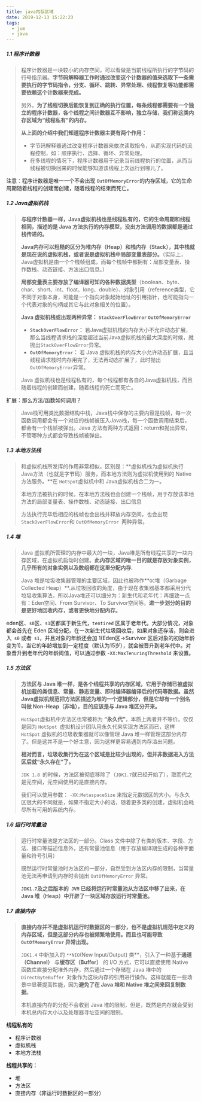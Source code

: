 ```yaml
---
title: java内存区域
date: 2019-12-13 15:22:23
tags: 
  - jvm	
  - java
---
```




##### 1.1 程序计数器

> 程序计数器是一块较小的内存空间，可以看做是当前线程所执行的字节码的行号指示器。**字节码解释器工作时通过改变这个计数器的值来选取下一条需要执行的字节码指令，分支、循环、跳转、异常处理、线程恢复等功能都需要依赖这个计数器来完成。**
>
> 另外，**为了线程切换后能恢复到正确的执行位置，每条线程都需要有一个独立的程序计数器，各个线程之间计数器互不影响，独立存储，我们称这类内存区域为“线程私有”的内存。**
>
> **从上面的介绍中我们知道程序计数器主要有两个作用：**
>
> - 字节码解释器通过改变程序计数器来依次读取指令，从而实现代码的流程控制，如：顺序执行、选择、循环、异常处理。
> - 在多线程的情况下，程序计数器用于记录当前线程执行的位置，从而当线程被切换回来的时候能够知道该线程上次运行到哪儿了。

注意：程序计数器是唯一一个不会出现 `OutOfMemoryError`的内存区域，它的生命周期随着线程的创建而创建，随着线程的结束而死亡。



##### 1.2 Java虚拟机栈

> **与程序计数器一样，Java虚拟机栈也是线程私有的，它的生命周期和线程相同，描述的是 Java 方法执行的内存模型，没出方法调用的数据都是通过栈传递的。**
>
> **Java内存可以粗糙的区分为堆内存（Heap）和栈内存（Stack），其中栈就是现在说的虚拟机栈，或者说是虚拟机栈中局部变量表部分。**（实际上，Java虚拟机是由一个个栈帧组成，而每个栈帧中都拥有：局部变量表、操作数栈、动态链接、方法出口信息。）
>
> **局部变量表主要存放了编译器可知的各种数据类型**（boolean、byte、char、short、int、float、long、double）、对象引用（reference类型，它不同于对象本身，可能是一个指向对象起始地址的引用指针，也可能指向一个代表对象的句柄或其它与此对象相关的位置）。
>
> **Java 虚拟机栈或出现两种异常： `StackOverFlowError`  `OutOfMemoryError`**
>
> - **`StackOverFlowError`：** 若Java虚拟机栈的内存大小不允许动态扩展，那么当线程请求栈的深度超过当前Java虚拟机栈的最大深度的时候，就抛出`StackOverFlowError`异常。
> - **`OutOfMemoryError`：** 若 Java 虚拟机栈的内存大小允许动态扩展，且当线程请求栈时内存用完了，无法再动态扩展了，此时抛出`OutOfMemoryError`异常。
>
> Java 虚拟机栈也是线程私有的，每个线程都有各自的Java虚拟机栈，而且随着线程的创建而创建，随着线程的死亡而死亡。



扩展：那么方法/函数如何调用？

> Java栈可用类比数据结构中栈，Java栈中保存的主要内容是栈帧，每一次函数调用都会有一个对应的栈帧被压入Java栈，每一个函数调用结束后，都会有一个栈帧被弹出。Java 方法有两种方式返回：return和抛出异常，不管哪种方式都会导致栈帧被弹出。



##### 1.3 本地方法栈

> 和虚拟机栈所发挥的作用非常相似，区别是：**虚拟机栈为虚拟机执行Java方法（也就是字节码）服务，而本地方法则为虚拟机使用到的 Native 方法服务。**在 `HotSpot`虚拟机中和 Java虚拟机栈合二为一。
>
> 本地方法被执行的时候，在本地方法栈也会创建一个栈帧，用于存放该本地方法的局部变量表、操作数栈、动态链接、出口信息
>
> 方法执行完毕后相应的栈帧也会出栈并释放内存空间，也会出现` StackOverFlowError `和 `OutOfMemoryError `两种异常。



##### 1.4 堆

> Java 虚拟机所管理的内存中最大的一块，Java堆是所有线程共享的一块内存区域，在虚拟机启动时创建。**此内存区域的唯一目的就是存放对象实例，几乎所有的对象实例以及数组都在这里分配内存.**
>
> Java 堆是垃圾收集器管理的主要区域，因此也被称作**`GC`堆（Garbage Collected Heap）**.从垃圾回收的角度，由于现在收集器基本都采用分代垃圾收集算法，所以Java堆还可以细分为：新生代和老年代：再细致一点有：Eden空间、From Survivor、To Survivor空间等。**进一步划分的目的是更好地回收内存，或者更快地分配内存。**



eden区、`s0`区、`s1`区都属于新生代，`tentired` 区属于老年代。大部分情况，对象都会首先在 Eden 区域分配，在一次新生代垃圾回收后，如果对象还存活，则会进入` s0` 或者` s1`，并且对象的年龄还会加 1(Eden区->Survivor 区后对象的初始年龄变为1)，当它的年龄增加到一定程度（默认为15岁），就会被晋升到老年代中。对象晋升到老年代的年龄阈值，可以通过参数 `-XX:MaxTenuringThreshold` 来设置。



##### 1.5 方法区

> **方法区与 Java 堆一样，是各个线程共享的内存区域，它用于存储已被虚拟机加载的类信息、常量、静态变量、即时编译器编译后的代码等数据。虽然Java虚拟机规范把方法区描述为堆的一个逻辑部分，但是它却有一个别名叫做 Non-Heap（非堆），目的应该是与 Java 堆区分开来。**
>
> `HotSpot`虚拟机中方法区也常被称为 **“永久代”**，本质上两者并不等价。仅仅是因为 `HotSpot `虚拟机设计团队用永久代来实现方法区而已，这样 `HotSpot` 虚拟机的垃圾收集器就可以像管理 Java 堆一样管理这部分内存了。但是这并不是一个好主意，因为这样更容易遇到内存溢出问题。
>
> **相对而言，垃圾收集行为在这个区域是比较少出现的，但并非数据进入方法区后就“永久存在”了。**
>
> `JDK 1.8 `的时候，方法区被彻底移除了（`JDK1.7`就已经开始了），取而代之是元空间，元空间使用的是直接内存。
>
> 我们可以使用参数： `-XX:MetaspaceSize` 来指定元数据区的大小。与永久区很大的不同就是，如果不指定大小的话，随着更多类的创建，虚拟机会耗尽所有可用的系统内存。



##### 1.6 运行时常量池

> 运行时常量池是方法区的一部分。Class 文件中除了有类的版本、字段、方法、接口等描述信息外，还有常量池信息（用于存放编译期生成的各种字面量和符号引用）
>
> 既然运行时常量池时方法区的一部分，自然受到方法区内存的限制，当常量池无法再申请到内存时会抛出 `OutOfMemoryError` 异常。
>
> **`JDK1.7`及之后版本的` JVM` 已经将运行时常量池从方法区中移了出来，在 Java 堆（Heap）中开辟了一块区域存放运行时常量池。**



##### 1.7 直接内存

> **直接内存并不是虚拟机运行时数据区的一部分，也不是虚拟机规范中定义的内存区域，但是这部分内存也被频繁地使用。而且也可能导致 `OutOfMemoryError` 异常出现。**
>
> `JDK1.4` 中新加入的 `**NIO`(New Input/Output) 类**，引入了一种基于**通道（Channel）** 与**缓存区（Buffer）** 的 I/O 方式，它可以直接使用 Native 函数库直接分配堆外内存，然后通过一个存储在 Java 堆中的 `DirectByteBuffer `对象作为这块内存的引用进行操作。这样就能在一些场景中显著提高性能，因为**避免了在 Java 堆和 Native 堆之间来回复制数据**。
>
> 本机直接内存的分配不会收到 Java 堆的限制，但是，既然是内存就会受到本机总内存大小以及处理器寻址空间的限制。



**线程私有的**

- 程序计数器
- 虚拟机栈
- 本地方法栈

**线程共享的：**

- 堆
- 方法区
- 直接内存（非运行时数据区的一部分）

